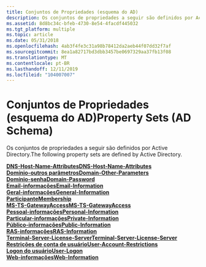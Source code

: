 ```yaml
---
title: Conjuntos de Propriedades (esquema do AD)
description: Os conjuntos de propriedades a seguir são definidos por Active Directory.
ms.assetid: 8d8bc34c-bfeb-4730-8e54-4facdf445032
ms.tgt_platform: multiple
ms.topic: article
ms.date: 05/31/2018
ms.openlocfilehash: 4ab3f4fe3c31a98b78412da2aeb44f07dd32f7af
ms.sourcegitcommit: 8ea1a82717bd3dbb3457be0697329aa37fb13f08
ms.translationtype: MT
ms.contentlocale: pt-BR
ms.lasthandoff: 12/11/2019
ms.locfileid: "104007007"
---
```

# <a name="property-sets-ad-schema"></a><span data-ttu-id="27af5-103">Conjuntos de Propriedades (esquema do AD)</span><span class="sxs-lookup"><span data-stu-id="27af5-103">Property Sets (AD Schema)</span></span>

<span data-ttu-id="27af5-104">Os conjuntos de propriedades a seguir são definidos por Active Directory.</span><span class="sxs-lookup"><span data-stu-id="27af5-104">The following property sets are defined by Active Directory.</span></span>

<dl>

[<span data-ttu-id="27af5-105">**DNS-Host-Name-Attributes**</span><span class="sxs-lookup"><span data-stu-id="27af5-105">**DNS-Host-Name-Attributes**</span></span>](r-dns-host-name-attributes.md)  
[<span data-ttu-id="27af5-106">**Domínio-outros parâmetros**</span><span class="sxs-lookup"><span data-stu-id="27af5-106">**Domain-Other-Parameters**</span></span>](r-domain-other-parameters.md)  
[<span data-ttu-id="27af5-107">**Domínio-senha**</span><span class="sxs-lookup"><span data-stu-id="27af5-107">**Domain-Password**</span></span>](r-domain-password.md)  
[<span data-ttu-id="27af5-108">**Email-informações**</span><span class="sxs-lookup"><span data-stu-id="27af5-108">**Email-Information**</span></span>](r-email-information.md)  
[<span data-ttu-id="27af5-109">**Geral-informações**</span><span class="sxs-lookup"><span data-stu-id="27af5-109">**General-Information**</span></span>](r-general-information.md)  
[<span data-ttu-id="27af5-110">**Participante**</span><span class="sxs-lookup"><span data-stu-id="27af5-110">**Membership**</span></span>](r-membership.md)  
[<span data-ttu-id="27af5-111">**MS-TS-GatewayAccess**</span><span class="sxs-lookup"><span data-stu-id="27af5-111">**MS-TS-GatewayAccess**</span></span>](r-ms-ts-gatewayaccess.md)  
[<span data-ttu-id="27af5-112">**Pessoal-informações**</span><span class="sxs-lookup"><span data-stu-id="27af5-112">**Personal-Information**</span></span>](r-personal-information.md)  
[<span data-ttu-id="27af5-113">**Particular-informações**</span><span class="sxs-lookup"><span data-stu-id="27af5-113">**Private-Information**</span></span>](r-private-information.md)  
[<span data-ttu-id="27af5-114">**Público-informações**</span><span class="sxs-lookup"><span data-stu-id="27af5-114">**Public-Information**</span></span>](r-public-information.md)  
[<span data-ttu-id="27af5-115">**RAS-informações**</span><span class="sxs-lookup"><span data-stu-id="27af5-115">**RAS-Information**</span></span>](r-ras-information.md)  
[<span data-ttu-id="27af5-116">**Terminal-Server-License-Server**</span><span class="sxs-lookup"><span data-stu-id="27af5-116">**Terminal-Server-License-Server**</span></span>](r-terminal-server-license-server.md)  
[<span data-ttu-id="27af5-117">**Restrições de conta de usuário**</span><span class="sxs-lookup"><span data-stu-id="27af5-117">**User-Account-Restrictions**</span></span>](r-user-account-restrictions.md)  
[<span data-ttu-id="27af5-118">**Logon do usuário**</span><span class="sxs-lookup"><span data-stu-id="27af5-118">**User-Logon**</span></span>](r-user-logon.md)  
[<span data-ttu-id="27af5-119">**Web-informações**</span><span class="sxs-lookup"><span data-stu-id="27af5-119">**Web-Information**</span></span>](r-web-information.md)  
</dl>

 

 




